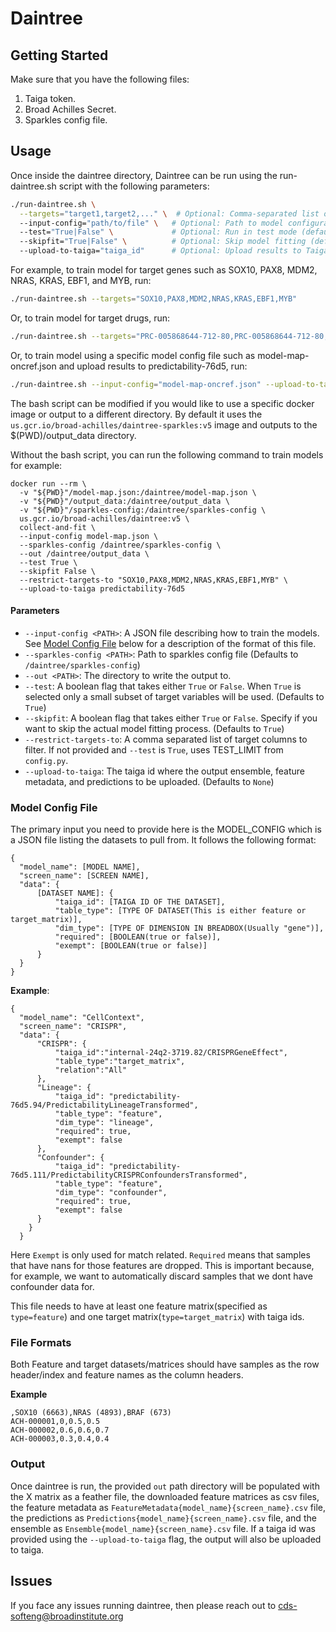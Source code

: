# Daintree
## Getting Started
Make sure that you have the following files:
1. Taiga token.
2. Broad Achilles Secret.
3. Sparkles config file.

## Usage
Once inside the daintree directory, Daintree can be run using the run-daintree.sh script with the following parameters:

```bash
./run-daintree.sh \
  --targets="target1,target2,..." \  # Optional: Comma-separated list of target columns
  --input-config="path/to/file" \   # Optional: Path to model configuration JSON. Will use model-map.json if not specified.
  --test="True|False" \             # Optional: Run in test mode (default: True)
  --skipfit="True|False" \          # Optional: Skip model fitting (default: False)
  --upload-to-taiga="taiga_id"      # Optional: Upload results to Taiga
```
For example, to train model for target genes such as SOX10, PAX8, MDM2, NRAS, KRAS, EBF1, and MYB, run: 
```bash
./run-daintree.sh --targets="SOX10,PAX8,MDM2,NRAS,KRAS,EBF1,MYB"
```
Or, to train model for target drugs, run:
```bash
./run-daintree.sh --targets="PRC-005868644-712-80,PRC-005868644-712-80,PRC-005868644-712-80,PRC-005868644-712-80,PRC-005868644-712-80,PRC-005868644-712-80"
```
Or, to train model using a specific model config file such as model-map-oncref.json and upload results to predictability-76d5, run:
```bash
./run-daintree.sh --input-config="model-map-oncref.json" --upload-to-taiga="predictability-76d5"
```
The bash script can be modified if you would like to use a specific docker image or output to a different directory. By default it uses the `us.gcr.io/broad-achilles/daintree-sparkles:v5` image and outputs to the $(PWD)/output_data directory.

Without the bash script, you can run the following command to train models for example:
```
docker run --rm \
  -v "${PWD}"/model-map.json:/daintree/model-map.json \
  -v "${PWD}"/output_data:/daintree/output_data \
  -v "${PWD}"/sparkles-config:/daintree/sparkles-config \
  us.gcr.io/broad-achilles/daintree:v5 \
  collect-and-fit \
  --input-config model-map.json \
  --sparkles-config /daintree/sparkles-config \
  --out /daintree/output_data \
  --test True \
  --skipfit False \
  --restrict-targets-to "SOX10,PAX8,MDM2,NRAS,KRAS,EBF1,MYB" \
  --upload-to-taiga predictability-76d5
```
#### Parameters
* `--input-config <PATH>`: A JSON file describing how to train the models. See [Model Config File](#model-config-file) below for a description of the format of this file.
* `--sparkles-config <PATH>`: Path to sparkles config file (Defaults to `/daintree/sparkles-config`)
* `--out <PATH>`: The directory to write the output to.
* `--test`: A boolean flag that takes either `True` or `False`. When `True` is selected only a small subset of target variables will be used. (Defaults to `True`)
* `--skipfit`: A boolean flag that takes either `True` or `False`. Specify if you want to skip the actual model fitting process. (Defaults to `True`)
* `--restrict-targets-to`: A comma separated list of target columns to filter. If not provided and `--test` is `True`, uses TEST_LIMIT from `config.py`.
* `--upload-to-taiga`: The taiga id where the output ensemble, feature metadata, and predictions to be uploaded. (Defaults to `None`)

### Model Config File
The primary input you need to provide here is the MODEL_CONFIG which is a JSON file listing the datasets to pull from. It follows the following format:
```
{
  "model_name": [MODEL NAME],
  "screen_name": [SCREEN NAME],
  "data": {
      [DATASET NAME]: {
          "taiga_id": [TAIGA ID OF THE DATASET],
          "table_type": [TYPE OF DATASET(This is either feature or target_matrix)],
          "dim_type": [TYPE OF DIMENSION IN BREADBOX(Usually "gene")],
          "required": [BOOLEAN(true or false)],
          "exempt": [BOOLEAN(true or false)]
      }
  }
}
```
**Example**:
```
{
  "model_name": "CellContext",
  "screen_name": "CRISPR",
  "data": {
      "CRISPR": {
          "taiga_id":"internal-24q2-3719.82/CRISPRGeneEffect",
          "table_type":"target_matrix",
          "relation":"All"
      },
      "Lineage": {
          "taiga_id": "predictability-76d5.94/PredictabilityLineageTransformed",
          "table_type": "feature",
          "dim_type": "lineage",
          "required": true,
          "exempt": false
      },
      "Confounder": {
          "taiga_id": "predictability-76d5.111/PredictabilityCRISPRConfoundersTransformed",
          "table_type": "feature",
          "dim_type": "confounder",
          "required": true,
          "exempt": false
      }
    }
  }
```
Here `Exempt` is only used for match related. `Required` means that samples that have nans for those features are dropped. This is important because, for example, we want to automatically discard samples that we dont have confounder data for.

This file needs to have at least one feature matrix(specified as `type=feature`) and one target matrix(`type=target_matrix`) with taiga ids.

### File Formats
Both Feature and target datasets/matrices should have samples as the row header/index and feature names as the column headers.

**Example**
```
,SOX10 (6663),NRAS (4893),BRAF (673)
ACH-000001,0,0.5,0.5
ACH-000002,0.6,0.6,0.7
ACH-000003,0.3,0.4,0.4
```

### Output

Once daintree is run, the provided `out` path directory will be populated with the X matrix as a feather file, the downloaded feature matrices as csv files, the feature metadata as `FeatureMetadata{model_name}{screen_name}.csv` file, the predictions as `Predictions{model_name}{screen_name}.csv` file, and the ensemble as `Ensemble{model_name}{screen_name}.csv` file. If a taiga id was provided using the `--upload-to-taiga` flag, the output will also be uploaded to taiga.

## Issues

If you face any issues running daintree, then please reach out to cds-softeng@broadinstitute.org